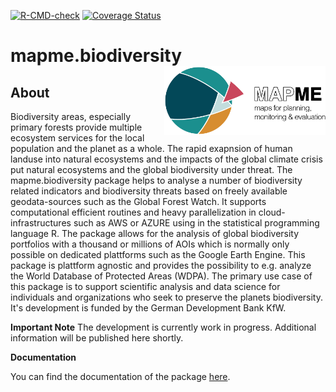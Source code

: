 <!-- badges: start -->
  [![R-CMD-check](https://github.com/mapme-initiative/mapme.biodiversity/workflows/R-CMD-check/badge.svg)](https://github.com/mapme-initiative/mapme.biodiversity/actions)
  [![Coverage Status](https://img.shields.io/codecov/c/github/mapme-initiative/mapme.biodiversity/master.svg)](https://codecov.io/github/mapme-initiative/mapme.biodiversity?branch=master)
  <!-- badges: end -->

# mapme.biodiversity <img src="man/figures/logo.png" align="right" height="110"/>

## About

Biodiversity areas, especially primary forests provide multiple ecosystem services for the local population and the planet as a whole. The rapid exapnsion of human landuse into natural ecosystems and the impacts of the global climate crisis put natural ecosystems and the global biodiversity under threat. The mapme.biodiversity
package helps to analyse a number of biodiversity related indicators and biodiversity threats based on freely available geodata-sources such as the Global Forest Watch. It supports computational efficient routines and heavy parallelization in cloud-infrastructures such as AWS or AZURE using in the statistical programming language R. The package allows for the analysis of global biodiversity portfolios with a thousand or millions of AOIs which is normally only possible on dedicated plattforms such as the Google Earth Engine. This package is plattform agnostic and provides the possibility to e.g. analyze the World Database of Protected Areas (WDPA). The primary use case of this package is to support scientific analysis and data science for individuals and organizations who seek to preserve the planets biodiversity. It's development is funded by the German Development Bank KfW.  


**Important Note** 
The development is currently work in progress. Additional information will be published here shortly.

**Documentation**

You can find the documentation of the package [here](https://mapme-initiative.github.io/mapme.biodiversity/reference/index.html).
